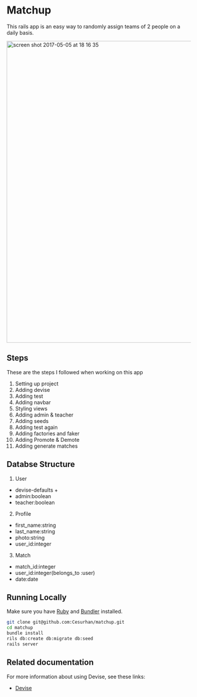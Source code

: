 # Matchup

This rails app is an easy way to randomly assign teams of 2 people on a daily basis.

<img width="823" alt="screen shot 2017-05-05 at 18 16 35" src="https://cloud.githubusercontent.com/assets/15831300/25754415/56f30acc-31bf-11e7-97e4-1704e335aa7c.png">

## Steps

These are the steps I followed when working on this app

1. Setting up project
2. Adding devise
3. Adding test
4. Adding navbar
5. Styling views
6. Adding admin & teacher
7. Adding seeds
8. Adding test again 
9. Adding factories and faker
10. Adding Promote & Demote
11. Adding generate matches

## Databse Structure

1. User
  
  * devise-defaults +
  * admin:boolean
  * teacher:boolean
  
2. Profile

  * first_name:string
  * last_name:string
  * photo:string
  * user_id:integer
  
3. Match

  * match_id:integer
  * user_id:integer(belongs_to :user)
  * date:date
  
## Running Locally

Make sure you have [Ruby](https://www.ruby-lang.org/en) and [Bundler](http://bundler.io/) installed.

```bash
git clone git@github.com:Cesurhan/matchup.git
cd matchup
bundle install
rils db:create db:migrate db:seed
rails server
```

## Related documentation

For more information about using Devise, see these links:

* [Devise](https://github.com/plataformatec/devise)
